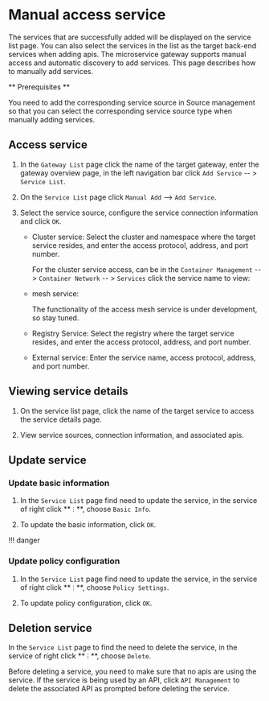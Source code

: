 # Manual access service

The services that are successfully added will be displayed on the service list page. You can also select the services in the list as the target back-end services when adding apis. The microservice gateway supports manual access and automatic discovery to add services. This page describes how to manually add services.

** Prerequisites **

You need to add the corresponding service source in Source management so that you can select the corresponding service source type when manually adding services.

## Access service

1. In the `Gateway List` page click the name of the target gateway, enter the gateway overview page, in the left navigation bar click `Add Service` -- > `Service List`.

    <!--![]()screenshots-->

2. On the `Service List` page click `Manual Add` --> `Add Service`.

    <!--![]()screenshots-->

3. Select the service source, configure the service connection information and click `OK`.

    - Cluster service: Select the cluster and namespace where the target service resides, and enter the access protocol, address, and port number.

        <!--![]()screenshots-->

        For the cluster service access, can be in the `Container Management` -- > `Container Network` -- > `Services` click the service name to view:

        <!--![]()screenshots-->

    - mesh service:

        The functionality of the access mesh service is under development, so stay tuned.

    - Registry Service: Select the registry where the target service resides, and enter the access protocol, address, and port number.

        <!--![]()screenshots-->

    - External service: Enter the service name, access protocol, address, and port number.
  
        <!--![]()screenshots-->

## Viewing service details

1. On the service list page, click the name of the target service to access the service details page.

    <!--![]()screenshots-->

2. View service sources, connection information, and associated apis.

    <!--![]()screenshots-->

## Update service

### Update basic information

1. In the `Service List` page find need to update the service, in the service of right click ** `ⵗ` **, choose `Basic Info`.

    <!--![]()screenshots-->

2. To update the basic information, click `OK`.

    <!--![]()screenshots-->

!!! danger


<!--![]()screenshots-->

### Update policy configuration

1. In the `Service List` page find need to update the service, in the service of right click ** `ⵗ` **, choose `Policy Settings`.

    <!--![]()screenshots-->

2. To update policy configuration, click `OK`.

    <!--![]()screenshots-->

## Deletion service

In the `Service List` page to find the need to delete the service, in the service of right click ** `ⵗ` **, choose `Delete`.

<!--![]()screenshots-->

Before deleting a service, you need to make sure that no apis are using the service. If the service is being used by an API, click `API Management` to delete the associated API as prompted before deleting the service.

<!--![]()screenshots-->
